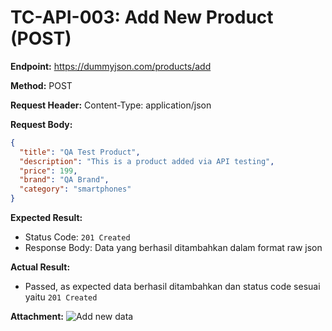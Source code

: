 # TC-API-003: Add New Product (POST)

**Endpoint:** https://dummyjson.com/products/add

**Method:** POST

**Request Header:** Content-Type: application/json

**Request Body:**

```json
{
  "title": "QA Test Product",
  "description": "This is a product added via API testing",
  "price": 199,
  "brand": "QA Brand",
  "category": "smartphones"
}

```

**Expected Result:**
- Status Code: `201 Created`
- Response Body: Data yang berhasil ditambahkan dalam format raw json

**Actual Result:**
- Passed, as expected data berhasil ditambahkan dan status code sesuai yaitu `201 Created`
  
**Attachment:**
![Add new data](../documentations/)
